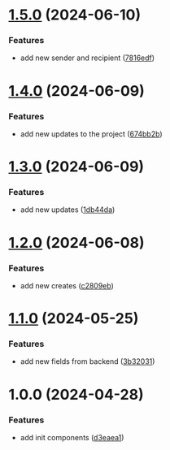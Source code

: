 # [1.5.0](https://github.com/GabrielGuedess/TMS-Web/compare/v1.4.0...v1.5.0) (2024-06-10)


### Features

* add new sender and recipient ([7816edf](https://github.com/GabrielGuedess/TMS-Web/commit/7816edfc3068665e18f38eee736e73618f72ad0b))

# [1.4.0](https://github.com/GabrielGuedess/TMS-Web/compare/v1.3.0...v1.4.0) (2024-06-09)


### Features

* add new updates to the project ([674bb2b](https://github.com/GabrielGuedess/TMS-Web/commit/674bb2bfec62afaf983f5a3b69e0c676293297ce))

# [1.3.0](https://github.com/GabrielGuedess/TMS-Web/compare/v1.2.0...v1.3.0) (2024-06-09)


### Features

* add new updates ([1db44da](https://github.com/GabrielGuedess/TMS-Web/commit/1db44da328657feb5782ae681cabedc061f07f9a))

# [1.2.0](https://github.com/GabrielGuedess/TMS-Web/compare/v1.1.0...v1.2.0) (2024-06-08)


### Features

* add new creates ([c2809eb](https://github.com/GabrielGuedess/TMS-Web/commit/c2809ebd34178b9ee1f7d9d6f1ad9caedff1fbd3))

# [1.1.0](https://github.com/GabrielGuedess/TMS-Web/compare/v1.0.0...v1.1.0) (2024-05-25)


### Features

* add new fields from backend ([3b32031](https://github.com/GabrielGuedess/TMS-Web/commit/3b32031c9c79568cc3992ba7697617b8903347d4))

# 1.0.0 (2024-04-28)


### Features

* add init components ([d3eaea1](https://github.com/GabrielGuedess/TMS-Web/commit/d3eaea16e4f41aaf7f05902ad6a808c1bcc52254))
